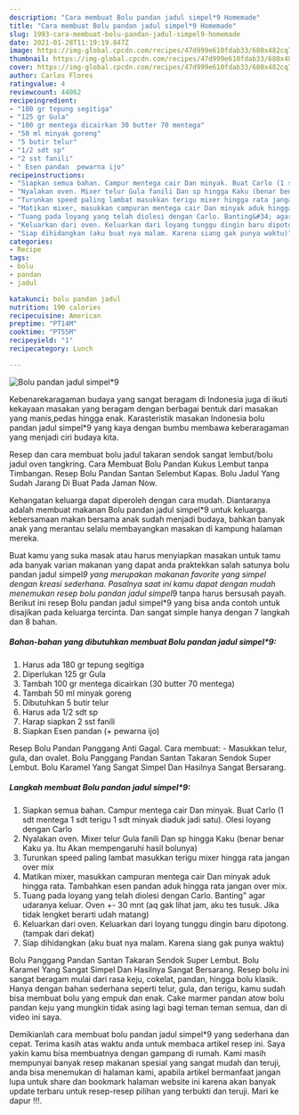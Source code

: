 ```yaml
---
description: "Cara membuat Bolu pandan jadul simpel*9 Homemade"
title: "Cara membuat Bolu pandan jadul simpel*9 Homemade"
slug: 1993-cara-membuat-bolu-pandan-jadul-simpel9-homemade
date: 2021-01-28T11:19:19.847Z
image: https://img-global.cpcdn.com/recipes/47d999e610fdab33/680x482cq70/bolu-pandan-jadul-simpel9-foto-resep-utama.jpg
thumbnail: https://img-global.cpcdn.com/recipes/47d999e610fdab33/680x482cq70/bolu-pandan-jadul-simpel9-foto-resep-utama.jpg
cover: https://img-global.cpcdn.com/recipes/47d999e610fdab33/680x482cq70/bolu-pandan-jadul-simpel9-foto-resep-utama.jpg
author: Carlos Flores
ratingvalue: 4
reviewcount: 44062
recipeingredient:
- "180 gr tepung segitiga"
- "125 gr Gula"
- "100 gr mentega dicairkan 30 butter 70 mentega"
- "50 ml minyak goreng"
- "5 butir telur"
- "1/2 sdt sp"
- "2 sst fanili"
- " Esen pandan  pewarna ijo"
recipeinstructions:
- "Siapkan semua bahan. Campur mentega cair Dan minyak. Buat Carlo (1 sdt mentega 1 sdt terigu 1 sdt minyak diaduk jadi satu). Olesi loyang dengan Carlo"
- "Nyalakan oven. Mixer telur Gula fanili Dan sp hingga Kaku (benar benar Kaku ya. Itu Akan mempengaruhi hasil bolunya)"
- "Turunkan speed paling lambat masukkan terigu mixer hingga rata jangan over mix"
- "Matikan mixer, masukkan campuran mentega cair Dan minyak aduk hingga rata. Tambahkan esen pandan aduk hingga rata jangan over mix."
- "Tuang pada loyang yang telah diolesi dengan Carlo. Banting&#34; agar udaranya keluar. Oven +- 30 mnt (aq gak lihat jam, aku tes tusuk. Jika tidak lengket berarti udah matang)"
- "Keluarkan dari oven. Keluarkan dari loyang tunggu dingin baru dipotong.(tampak dari dekat)"
- "Siap dihidangkan (aku buat nya malam. Karena siang gak punya waktu)"
categories:
- Recipe
tags:
- bolu
- pandan
- jadul

katakunci: bolu pandan jadul 
nutrition: 190 calories
recipecuisine: American
preptime: "PT14M"
cooktime: "PT55M"
recipeyield: "1"
recipecategory: Lunch

---
```



![Bolu pandan jadul simpel*9](https://img-global.cpcdn.com/recipes/47d999e610fdab33/680x482cq70/bolu-pandan-jadul-simpel9-foto-resep-utama.jpg)

Kebenarekaragaman budaya yang sangat beragam di Indonesia juga di ikuti kekayaan masakan yang beragam dengan berbagai bentuk dari masakan yang manis,pedas hingga enak. Karasteristik masakan Indonesia bolu pandan jadul simpel*9 yang kaya dengan bumbu membawa keberaragaman yang menjadi ciri budaya kita.


Resep dan cara membuat bolu jadul takaran sendok sangat lembut/bolu jadul oven tangkring. Cara Membuat Bolu Pandan Kukus Lembut tanpa Timbangan. Resep Bolu Pandan Santan Selembut Kapas. Bolu Jadul Yang Sudah Jarang Di Buat Pada Jaman Now.

Kehangatan keluarga dapat diperoleh dengan cara mudah. Diantaranya adalah membuat makanan Bolu pandan jadul simpel*9 untuk keluarga. kebersamaan makan bersama anak sudah menjadi budaya, bahkan banyak anak yang merantau selalu membayangkan masakan di kampung halaman mereka.

Buat kamu yang suka masak atau harus menyiapkan masakan untuk tamu ada banyak varian makanan yang dapat anda praktekkan salah satunya bolu pandan jadul simpel*9 yang merupakan makanan favorite yang simpel dengan kreasi sederhana. Pasalnya saat ini kamu dapat dengan mudah menemukan resep bolu pandan jadul simpel*9 tanpa harus bersusah payah.
Berikut ini resep Bolu pandan jadul simpel*9 yang bisa anda contoh untuk disajikan pada keluarga tercinta. Dan sangat simple hanya dengan 7 langkah dan 8 bahan.


<!--inarticleads1-->

##### Bahan-bahan yang dibutuhkan membuat Bolu pandan jadul simpel*9:

1. Harus ada 180 gr tepung segitiga
1. Diperlukan 125 gr Gula
1. Tambah 100 gr mentega dicairkan (30 butter 70 mentega)
1. Tambah 50 ml minyak goreng
1. Dibutuhkan 5 butir telur
1. Harus ada 1/2 sdt sp
1. Harap siapkan 2 sst fanili
1. Siapkan  Esen pandan (+ pewarna ijo)


Resep Bolu Pandan Panggang Anti Gagal. Cara membuat: - Masukkan telur, gula, dan ovalet. Bolu Panggang Pandan Santan Takaran Sendok Super Lembut. Bolu Karamel Yang Sangat Simpel Dan Hasilnya Sangat Bersarang. 

<!--inarticleads2-->

##### Langkah membuat  Bolu pandan jadul simpel*9:

1. Siapkan semua bahan. Campur mentega cair Dan minyak. Buat Carlo (1 sdt mentega 1 sdt terigu 1 sdt minyak diaduk jadi satu). Olesi loyang dengan Carlo
1. Nyalakan oven. Mixer telur Gula fanili Dan sp hingga Kaku (benar benar Kaku ya. Itu Akan mempengaruhi hasil bolunya)
1. Turunkan speed paling lambat masukkan terigu mixer hingga rata jangan over mix
1. Matikan mixer, masukkan campuran mentega cair Dan minyak aduk hingga rata. Tambahkan esen pandan aduk hingga rata jangan over mix.
1. Tuang pada loyang yang telah diolesi dengan Carlo. Banting&#34; agar udaranya keluar. Oven +- 30 mnt (aq gak lihat jam, aku tes tusuk. Jika tidak lengket berarti udah matang)
1. Keluarkan dari oven. Keluarkan dari loyang tunggu dingin baru dipotong.(tampak dari dekat)
1. Siap dihidangkan (aku buat nya malam. Karena siang gak punya waktu)


Bolu Panggang Pandan Santan Takaran Sendok Super Lembut. Bolu Karamel Yang Sangat Simpel Dan Hasilnya Sangat Bersarang. Resep bolu ini sangat beragam mulai dari rasa keju, cokelat, pandan, hingga bolu klasik. Hanya dengan bahan sederhana seperti telur, gula, dan terigu, kamu sudah bisa membuat bolu yang empuk dan enak. Cake marmer pandan atow bolu pandan keju yang mungkin tidak asing lagi bagi teman teman semua, dan di video ini saya. 

Demikianlah cara membuat bolu pandan jadul simpel*9 yang sederhana dan cepat. Terima kasih atas waktu anda untuk membaca artikel resep ini. Saya yakin kamu bisa membuatnya dengan gampang di rumah. Kami masih mempunyai banyak resep makanan spesial yang sangat mudah dan teruji, anda bisa menemukan di halaman kami, apabila artikel bermanfaat jangan lupa untuk share dan bookmark halaman website ini karena akan banyak update terbaru untuk resep-resep pilihan yang terbukti dan teruji. Mari ke dapur !!!. 
